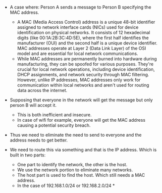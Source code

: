 * A case where: Person A sends a message to Person B specifying the MAC address. 
	* A MAC (Media Access Control) address is a unique 48-bit identifier assigned to network interface cards (NICs) used for device identification on physical networks. It consists of 12 hexadecimal digits (like 00:1A:2B:3C:4D:5E), where the first half identifies the manufacturer (OUI) and the second half is a unique device identifier. MAC addresses operate at Layer 2 (Data Link Layer) of the OSI model and are essential for local network communications.
	* While MAC addresses are permanently burned into hardware during manufacturing, they can be spoofed for various purposes. They're crucial for local network operations, including device identification, DHCP assignments, and network security through MAC filtering. However, unlike IP addresses, MAC addresses only work for communication within local networks and aren't used for routing data across the internet.

* Supposing that everyone in the network will get the message but only person B will accept it.
	* This is both inefficient and insecure. 
	* In case of wifi for example, everyone will get the MAC address causing a potential security breach.
* Thus we need to eliminate the need to send to everyone and the address needs to get better.
* We need to route this via something and that is the IP address. Which is built in two parts:
	* One part to identify the network, the other is the host.
	* We use the network portion to eliminate many networks.
	* The host part is used to find the host. Which still needs a MAC address.
	* In the case of 192.168.1.0/24 or 192.168.2.0/24
		* 